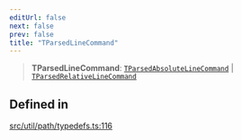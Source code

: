 ```yaml
---
editUrl: false
next: false
prev: false
title: "TParsedLineCommand"
---
```


> **TParsedLineCommand**: [`TParsedAbsoluteLineCommand`](/api/namespaces/util/type-aliases/tparsedabsolutelinecommand/) \| [`TParsedRelativeLineCommand`](/api/namespaces/util/type-aliases/tparsedrelativelinecommand/)

## Defined in

[src/util/path/typedefs.ts:116](https://github.com/fabricjs/fabric.js/blob/c093e29e73123dafcfa091ff4d5e04e690bb796e/src/util/path/typedefs.ts#L116)
